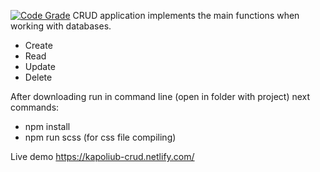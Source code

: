 [![Code Grade](https://www.code-inspector.com/project/CRUD_Kapov/score/svg)](https://www.code-inspector.com)
CRUD application implements the main functions when working with databases.

- Create
- Read
- Update
- Delete

After downloading run in command line (open in folder with project) next commands:
- npm install
- npm run scss (for css file compiling)

Live demo https://kapoliub-crud.netlify.com/
